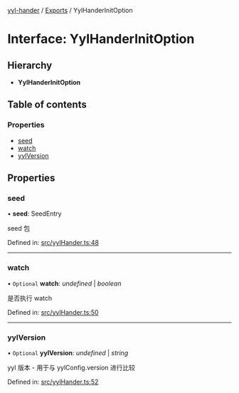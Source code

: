 [yyl-hander](../README.md) / [Exports](../modules.md) / YylHanderInitOption

# Interface: YylHanderInitOption

## Hierarchy

* **YylHanderInitOption**

## Table of contents

### Properties

- [seed](yylhanderinitoption.md#seed)
- [watch](yylhanderinitoption.md#watch)
- [yylVersion](yylhanderinitoption.md#yylversion)

## Properties

### seed

• **seed**: SeedEntry

seed 包

Defined in: [src/yylHander.ts:48](https://github.com/yyl-team/yyl-hander/blob/28435a6/src/yylHander.ts#L48)

___

### watch

• `Optional` **watch**: *undefined* \| *boolean*

是否执行 watch

Defined in: [src/yylHander.ts:50](https://github.com/yyl-team/yyl-hander/blob/28435a6/src/yylHander.ts#L50)

___

### yylVersion

• `Optional` **yylVersion**: *undefined* \| *string*

yyl 版本 - 用于与 yylConfig.version 进行比较

Defined in: [src/yylHander.ts:52](https://github.com/yyl-team/yyl-hander/blob/28435a6/src/yylHander.ts#L52)

